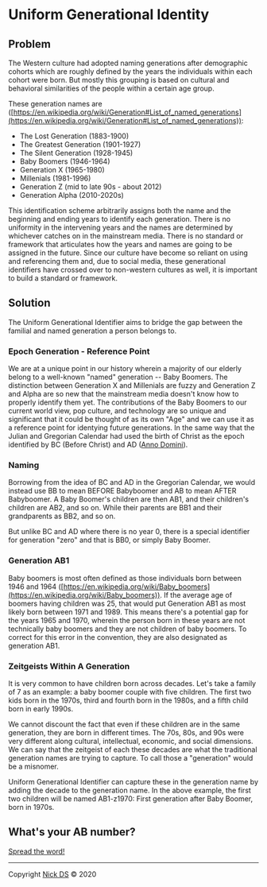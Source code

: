 # Uniform Generational Identity
## Problem
The Western culture had adopted naming generations after demographic cohorts which are roughly defined by the years the individuals within each cohort were born. But mostly this grouping is based on cultural and behavioral similarities of the people within a certain age group.

These generation names are ([https://en.wikipedia.org/wiki/Generation#List_of_named_generations](https://en.wikipedia.org/wiki/Generation#List_of_named_generations)):

- The Lost Generation (1883-1900)
- The Greatest Generation (1901-1927)
- The Silent Generation (1928-1945)
- Baby Boomers (1946-1964)
- Generation X (1965-1980)
- Millenials (1981-1996)
- Generation Z (mid to late 90s - about 2012)
- Generation Alpha (2010-2020s)

This identification scheme arbitrarily assigns both the name and the beginning and ending years to identify each generation. There is no uniformity in the intervening years and the names are determined by whichever catches on in the mainstream media. There is no standard or framework that articulates how the years and names are going to be assigned in the future. Since our culture have become so reliant on using and referencing them and, due to social media, these generational identifiers have crossed over to non-western cultures as well, it is important to build a standard or framework.

## Solution
The Uniform Generational Identifier aims to bridge the gap between the familial and named generation a person belongs to.

### Epoch Generation - Reference Point
We are at a unique point in our history wherein a majority of our elderly belong to a well-known "named" generation -- Baby Boomers. The distinction between Generation X and Millenials are fuzzy and Generation Z and Alpha are so new that the mainstream media doesn't know how to properly identify them yet. The contributions of the Baby Boomers to our current world view, pop culture, and technology are so unique and significant that it could be thought of as its own "Age" and we can use it as a reference point for identying future generations. In the same way that the Julian and Gregorian Calendar had used the birth of Christ as the epoch identified by BC (Before Christ) and AD ([Anno Domini](https://en.wikipedia.org/wiki/Anno_Domini)).

### Naming
Borrowing from the idea of BC and AD in the Gregorian Calendar, we would instead use BB to mean BEFORE Babyboomer and AB to mean AFTER Babyboomer. A Baby Boomer's children are then AB1, and their children's children are AB2, and so on. While their parents are BB1 and their grandparents as BB2, and so on.

But unlike BC and AD where there is no year 0, there is a special identifier for generation "zero" and that is BB0, or simply Baby Boomer.

### Generation AB1
Baby boomers is most often defined as those individuals born between 1946 and 1964 ([https://en.wikipedia.org/wiki/Baby_boomers](https://en.wikipedia.org/wiki/Baby_boomers)). If the average age of boomers having children was 25, that would put Generation AB1 as most likely born between 1971 and 1989. This means there's a potential gap for the years 1965 and 1970, wherein the person born in these years are not technically baby boomers and they are not children of baby boomers. To correct for this error in the convention, they are also designated as generation AB1.

### Zeitgeists Within A Generation
It is very common to have children born across decades. Let's take a family of 7 as an example: a baby boomer couple with five children. The first two kids born in the 1970s, third and fourth born in the 1980s, and a fifth child born in early 1990s.

We cannot discount the fact that even if these children are in the same generation, they are born in different times. The 70s, 80s, and 90s were very different along cultural, intellectual, economic, and social dimensions. We can say that the zeitgeist of each these decades are what the traditional generation names are trying to capture. To call those a "generation" would be a misnomer.

Uniform Generational Identifier can capture these in the generation name by adding the decade to the generation name. In the above example, the first two children will be named AB1-z1970: First generation after Baby Boomer, born in 1970s.

## What's your AB number?
[Spread the word!](http://generationalidentity.org)

---
Copyright [Nick DS](https://github.com/nicknux/) © 2020
